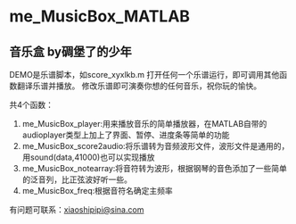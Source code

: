 # me_MusicBox_MATLAB

## 音乐盒 by碉堡了的少年
DEMO是乐谱脚本，如score_xyxlkb.m
打开任何一个乐谱运行，即可调用其他函数翻译乐谱并播放。
修改乐谱即可演奏你想的任何音乐，祝你玩的愉快。

共4个函数：
1. me_MusicBox_player:用来播放音乐的简单播放器，在MATLAB自带的audioplayer类型上加上了界面、暂停、进度条等简单的功能
2. me_MusicBox_score2audio:将乐谱转为音频波形文件，波形文件是通用的，用sound(data,41000)也可以实现播放
3. me_MusicBox_notearray:将音符转为波形，根据钢琴的音色添加了一些简单的泛音列，比正弦波好听一些。
4. me_MusicBox_freq:根据音符名确定主频率

有问题可联系：xiaoshipipi@sina.com